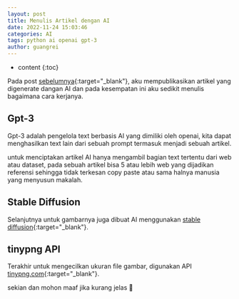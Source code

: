```yaml
---
layout: post
title: Menulis Artikel dengan AI
date: 2022-11-24 15:03:46
categories: AI
tags: python ai openai gpt-3
author: guangrei
---
```


* content
{:toc}

Pada post [sebelumnya](/read/2022/11/24/hujan/){:target="_blank"}, aku mempublikasikan artikel yang digenerate dangan AI dan pada kesempatan ini aku sedikit menulis bagaimana cara kerjanya.

## Gpt-3

Gpt-3 adalah pengelola text berbasis AI yang dimiliki oleh openai, kita dapat menghasilkan text lain dari sebuah prompt termasuk menjadi sebuah artikel.

untuk menciptakan artikel AI hanya mengambil bagian text tertentu dari web atau dataset, pada sebuah artikel bisa 5 atau lebih web yang dijadikan referensi sehingga tidak terkesan copy paste atau sama halnya manusia yang menyusun makalah.

## Stable Diffusion

Selanjutnya untuk gambarnya juga dibuat AI menggunakan [stable diffusion](https://github.com/CompVis/stable-diffusion){:target="_blank"}.

## tinypng API

Terakhir untuk mengecilkan ukuran file gambar, digunakan API [tinypng.com](https://tinypng.com){:target="_blank"}.

sekian dan mohon maaf jika kurang jelas 🙏

